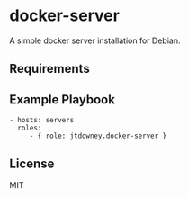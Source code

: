 docker-server
=========

A simple docker server installation for Debian.

Requirements
------------

Example Playbook
----------------

    - hosts: servers
      roles:
         - { role: jtdowney.docker-server }

License
-------

MIT
